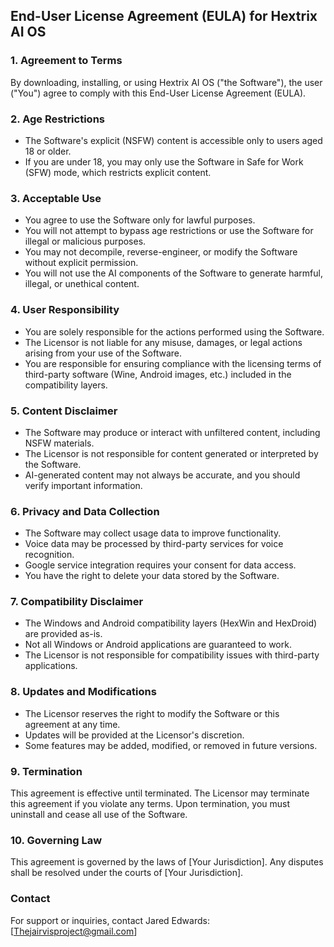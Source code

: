 ## End-User License Agreement (EULA) for Hextrix AI OS

### 1. Agreement to Terms
By downloading, installing, or using Hextrix AI OS ("the Software"), the user ("You") agree to comply with this End-User License Agreement (EULA).

### 2. Age Restrictions
- The Software's explicit (NSFW) content is accessible only to users aged 18 or older.
- If you are under 18, you may only use the Software in Safe for Work (SFW) mode, which restricts explicit content.

### 3. Acceptable Use
- You agree to use the Software only for lawful purposes.
- You will not attempt to bypass age restrictions or use the Software for illegal or malicious purposes.
- You may not decompile, reverse-engineer, or modify the Software without explicit permission.
- You will not use the AI components of the Software to generate harmful, illegal, or unethical content.

### 4. User Responsibility
- You are solely responsible for the actions performed using the Software.
- The Licensor is not liable for any misuse, damages, or legal actions arising from your use of the Software.
- You are responsible for ensuring compliance with the licensing terms of third-party software (Wine, Android images, etc.) included in the compatibility layers.

### 5. Content Disclaimer
- The Software may produce or interact with unfiltered content, including NSFW materials.
- The Licensor is not responsible for content generated or interpreted by the Software.
- AI-generated content may not always be accurate, and you should verify important information.

### 6. Privacy and Data Collection
- The Software may collect usage data to improve functionality.
- Voice data may be processed by third-party services for voice recognition.
- Google service integration requires your consent for data access.
- You have the right to delete your data stored by the Software.

### 7. Compatibility Disclaimer
- The Windows and Android compatibility layers (HexWin and HexDroid) are provided as-is.
- Not all Windows or Android applications are guaranteed to work.
- The Licensor is not responsible for compatibility issues with third-party applications.

### 8. Updates and Modifications
- The Licensor reserves the right to modify the Software or this agreement at any time.
- Updates will be provided at the Licensor's discretion.
- Some features may be added, modified, or removed in future versions.

### 9. Termination
This agreement is effective until terminated. The Licensor may terminate this agreement if you violate any terms. Upon termination, you must uninstall and cease all use of the Software.

### 10. Governing Law
This agreement is governed by the laws of [Your Jurisdiction]. Any disputes shall be resolved under the courts of [Your Jurisdiction].

### Contact
For support or inquiries, contact Jared Edwards: [Thejairvisproject@gmail.com]
